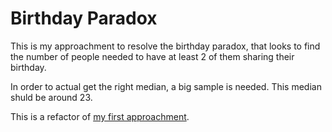 # Birthday Paradox
This is my approachment to resolve the birthday paradox, that looks to find the number of people needed to have at least 2 of them sharing their birthday.

In order to actual get the right median, a big sample is needed. This median shuld be around 23.

This is a refactor of [my first approachment](https://github.com/Alejandroacho/BirthdayParadox/commit/67528beb73c44cb6302b95e279524588e93361f3).

